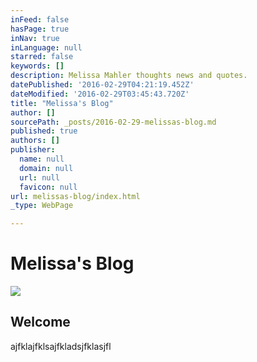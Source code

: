```yaml
---
inFeed: false
hasPage: true
inNav: true
inLanguage: null
starred: false
keywords: []
description: Melissa Mahler thoughts news and quotes.
datePublished: '2016-02-29T04:21:19.452Z'
dateModified: '2016-02-29T03:45:43.720Z'
title: "Melissa's Blog"
author: []
sourcePath: _posts/2016-02-29-melissas-blog.md
published: true
authors: []
publisher:
  name: null
  domain: null
  url: null
  favicon: null
url: melissas-blog/index.html
_type: WebPage

---
```

# Melissa's Blog
![](https://the-grid-user-content.s3-us-west-2.amazonaws.com/5a7f734d-194d-4c0d-9c4b-94f0192f91b7.jpg)

## Welcome

ajfklajfklsajfkladsjfklasjfl